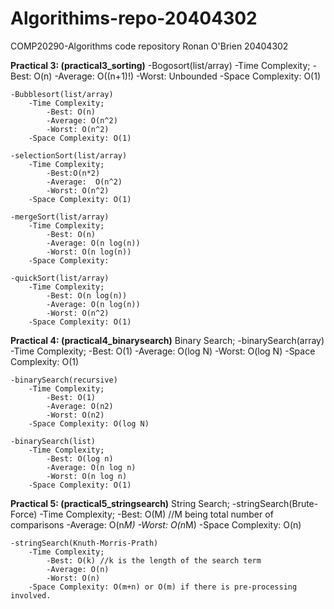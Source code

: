 # Algorithims-repo-20404302
COMP20290-Algorithms code repository
Ronan O'Brien 20404302


**Practical 3: (practical3_sorting)**
	-Bogosort(list/array)
		-Time Complexity; 
			-Best: O(n)
			-Average: O((n+1)!)
			-Worst: Unbounded
		-Space Complexity: O(1)
    
	-Bubblesort(list/array)
		-Time Complexity; 
			-Best: O(n)
			-Average: O(n^2)
			-Worst: O(n^2)
		-Space Complexity: O(1)
    
	-selectionSort(list/array)
		-Time Complexity; 
			-Best:O(n*2)
			-Average:  O(n^2)
			-Worst: O(n^2)
		-Space Complexity: O(1)
    
	-mergeSort(list/array)
		-Time Complexity; 
			-Best: O(n)
			-Average: O(n log(n))
			-Worst: O(n log(n))
		-Space Complexity: 
    
	-quickSort(list/array)
		-Time Complexity; 
			-Best: O(n log(n))
			-Average: O(n log(n))
			-Worst: O(n^2)
		-Space Complexity: O(1)
    
**Practical 4: (practical4_binarysearch)**
Binary Search;
	-binarySearch(array)
		-Time Complexity;
			-Best: O(1)
			-Average: O(log N)
			-Worst: O(log N)
		-Space Complexity: O(1)
    
	-binarySearch(recursive)
		-Time Complexity;
			-Best: O(1)
			-Average: O(n2)
			-Worst: O(n2)
		-Space Complexity: O(log N)
    
	-binarySearch(list)
		-Time Complexity; 
			-Best: O(log n)
			-Average: O(n log n)
			-Worst: O(n log n)
		-Space Complexity: O(1)

    
**Practical 5: (practical5_stringsearch)**
String Search;
	-stringSearch(Brute-Force)
		-Time Complexity; 
			-Best: O(M) //M being total number of comparisons
			-Average: O(n*M)
			-Worst: O(n*M)
		-Space Complexity: O(n)
    
	-stringSearch(Knuth-Morris-Prath)
		-Time Complexity; 
			-Best: O(k) //k is the length of the search term
			-Average: O(n)
			-Worst: O(n)
		-Space Complexity: O(m+n) or O(m) if there is pre-processing involved.


